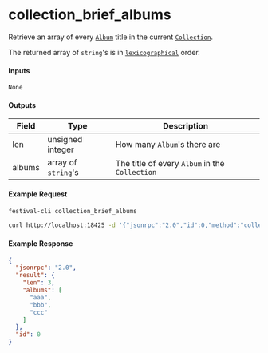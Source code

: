 # collection_brief_albums
Retrieve an array of every [`Album`](../../common-objects/album.md) title in the current [`Collection`](../../common-objects/collection.md).

The returned array of `string`'s is in [`lexicographical`](https://en.wikipedia.org/wiki/Lexicographic_order) order.

#### Inputs
`None`

#### Outputs
| Field  | Type                | Description |
|--------|---------------------|-------------|
| len    | unsigned integer    | How many `Album`'s there are
| albums | array of `string`'s | The title of every `Album` in the `Collection`

#### Example Request
```bash
festival-cli collection_brief_albums
```
```bash
curl http://localhost:18425 -d '{"jsonrpc":"2.0","id":0,"method":"collection_brief_albums"}'
```

#### Example Response
```json
{
  "jsonrpc": "2.0",
  "result": {
    "len": 3,
    "albums": [
      "aaa",
      "bbb",
      "ccc"
    ]
  },
  "id": 0
}
```

